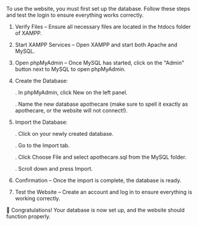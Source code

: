 To use the website, you must first set up the database. Follow these steps and test the login to ensure everything works correctly.

1. Verify Files – Ensure all necessary files are located in the htdocs folder of XAMPP.
2. Start XAMPP Services – Open XAMPP and start both Apache and MySQL.
3. Open phpMyAdmin – Once MySQL has started, click on the "Admin" button next to MySQL to open phpMyAdmin.
4. Create the Database:
   
      . In phpMyAdmin, click New on the left panel.

      . Name the new database apothecare (make sure to spell it exactly as apothecare, or the website will not connect!).

5. Import the Database:
   
      . Click on your newly created database.

      . Go to the Import tab.

      . Click Choose File and select apothecare.sql from the MySQL folder.

      . Scroll down and press Import.

6. Confirmation – Once the import is complete, the database is ready.

7. Test the Website – Create an account and log in to ensure everything is working correctly.

🎉 Congratulations! Your database is now set up, and the website should function properly.
